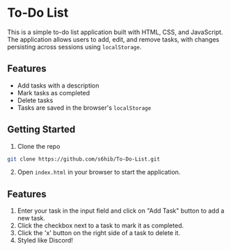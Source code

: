 # To-Do List

This is a simple to-do list application built with HTML, CSS, and JavaScript. The application allows users to add, edit, and remove tasks, with changes persisting across sessions using `localStorage`.

## Features

- Add tasks with a description
- Mark tasks as completed
- Delete tasks
- Tasks are saved in the browser's `localStorage`

## Getting Started

1. Clone the repo
```bash
git clone https://github.com/s6hib/To-Do-List.git
```

2. Open `index.html` in your browser to start the application.

## Features

1. Enter your task in the input field and click on "Add Task" button to add a new task.
2. Click the checkbox next to a task to mark it as completed.
3. Click the 'x' button on the right side of a task to delete it.
4. Styled like Discord!
